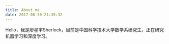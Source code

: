 ```yaml
---
title: About me 
date: 2017-08-30 21:39:32
---
```


Hello，我是廖星宇Sherlock，目前是中国科学技术大学数学系研究生，正在研究机器学习和深度学习。